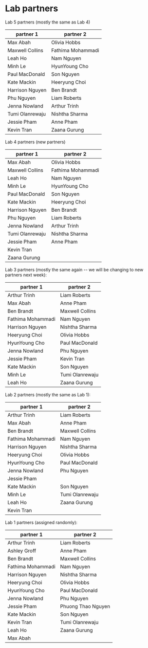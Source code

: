 # Lab partners

Lab 5 partners (mostly the same as Lab 4)

| partner 1         | partner 2          |
|-------------------|--------------------|
|Max Abah           |  Olivia Hobbs      |
|Maxwell Collins    |  Fathima Mohammadi |
|Leah Ho            |  Nam Nguyen        |
|Minh Le            |  HyunYoung Cho     |
|Paul MacDonald     |  Son Nguyen        |
|Kate Mackin        |  Heeryung Choi     |
|Harrison Nguyen    |  Ben Brandt        |
|Phu Nguyen         |  Liam Roberts      |
|Jenna Nowland      |  Arthur Trinh      |
|Tumi Olanrewaju    |  Nishtha Sharma    |
|Jessie Pham        |  Anne Pham         |
|Kevin Tran         |  Zaana Gurung      |

Lab 4 partners (new partners)

| partner 1         | partner 2          |
|-------------------|--------------------|
|Max Abah           |  Olivia Hobbs      |
|Maxwell Collins    |  Fathima Mohammadi |
|Leah Ho            |  Nam Nguyen        |
|Minh Le            |  HyunYoung Cho     |
|Paul MacDonald     |  Son Nguyen        |
|Kate Mackin        |  Heeryung Choi     |
|Harrison Nguyen    |  Ben Brandt        |
|Phu Nguyen         |  Liam Roberts      |
|Jenna Nowland      |  Arthur Trinh      |
|Tumi Olanrewaju    |  Nishtha Sharma    |
|Jessie Pham        |  Anne Pham         |
|Kevin Tran         |                    |
|Zaana Gurung       |                    |

Lab 3 partners (mostly the same again -- we will be changing to new
partners next week):

| partner 1         | partner 2          |
|-------------------|--------------------|
| Arthur Trinh      | Liam Roberts       |
| Max Abah          | Anne Pham          |
| Ben Brandt        | Maxwell Collins    |
| Fathima Mohammadi | Nam Nguyen         |
| Harrison Nguyen   | Nishtha Sharma     |
| Heeryung Choi     | Olivia Hobbs       |
| HyunYoung Cho     | Paul MacDonald     |
| Jenna Nowland     | Phu Nguyen         |
| Jessie Pham       | Kevin Tran         |
| Kate Mackin       | Son Nguyen         |
| Minh Le           | Tumi Olanrewaju    |
| Leah Ho           | Zaana Gurung       |



Lab 2 partners (mostly the same as Lab 1):

| partner 1         | partner 2          |
|-------------------|--------------------|
| Arthur Trinh      | Liam Roberts       |
| Max Abah          | Anne Pham          |
| Ben Brandt        | Maxwell Collins    |
| Fathima Mohammadi | Nam Nguyen         |
| Harrison Nguyen   | Nishtha Sharma     |
| Heeryung Choi     | Olivia Hobbs       |
| HyunYoung Cho     | Paul MacDonald     |
| Jenna Nowland     | Phu Nguyen         |
| Jessie Pham       |                    |
| Kate Mackin       | Son Nguyen         |
| Minh Le           | Tumi Olanrewaju    |
| Leah Ho           | Zaana Gurung       |
| Kevin Tran        |



Lab 1 partners (assigned randomly):

| partner 1         | partner 2          |
|-------------------|--------------------|
| Arthur Trinh      | Liam Roberts       |
| Ashley Groff      | Anne Pham          |
| Ben Brandt        | Maxwell Collins    |
| Fathima Mohammadi | Nam Nguyen         |
| Harrison Nguyen   | Nishtha Sharma     |
| Heeryung Choi     | Olivia Hobbs       |
| HyunYoung Cho     | Paul MacDonald     |
| Jenna Nowland     | Phu Nguyen         |
| Jessie Pham       | Phuong Thao Nguyen |
| Kate Mackin       | Son Nguyen         |
| Kevin Tran        | Tumi Olanrewaju    |
| Leah Ho           | Zaana Gurung       |
| Max Abah          |


